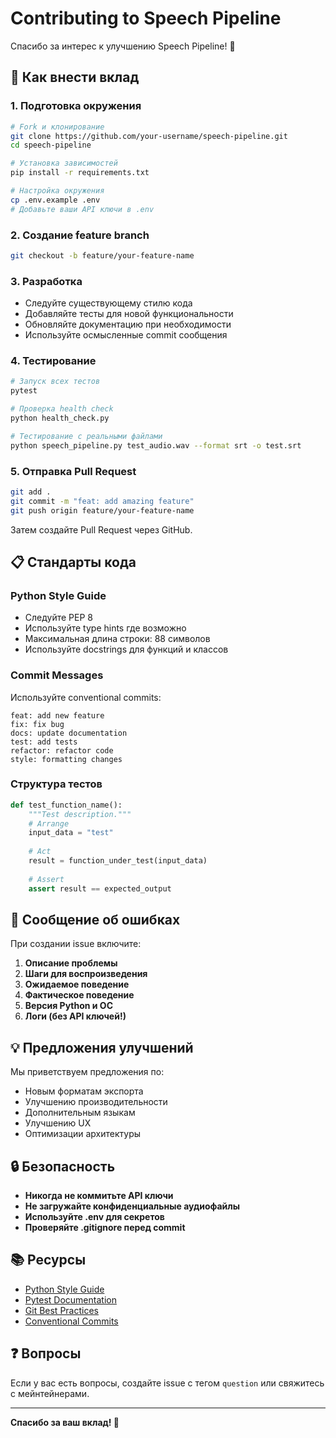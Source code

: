 # Contributing to Speech Pipeline

Спасибо за интерес к улучшению Speech Pipeline! 🎉

## 🚀 Как внести вклад

### 1. Подготовка окружения

```bash
# Fork и клонирование
git clone https://github.com/your-username/speech-pipeline.git
cd speech-pipeline

# Установка зависимостей
pip install -r requirements.txt

# Настройка окружения
cp .env.example .env
# Добавьте ваши API ключи в .env
```

### 2. Создание feature branch

```bash
git checkout -b feature/your-feature-name
```

### 3. Разработка

- Следуйте существующему стилю кода
- Добавляйте тесты для новой функциональности
- Обновляйте документацию при необходимости
- Используйте осмысленные commit сообщения

### 4. Тестирование

```bash
# Запуск всех тестов
pytest

# Проверка health check
python health_check.py

# Тестирование с реальными файлами
python speech_pipeline.py test_audio.wav --format srt -o test.srt
```

### 5. Отправка Pull Request

```bash
git add .
git commit -m "feat: add amazing feature"
git push origin feature/your-feature-name
```

Затем создайте Pull Request через GitHub.

## 📋 Стандарты кода

### Python Style Guide

- Следуйте PEP 8
- Используйте type hints где возможно
- Максимальная длина строки: 88 символов
- Используйте docstrings для функций и классов

### Commit Messages

Используйте conventional commits:

```
feat: add new feature
fix: fix bug
docs: update documentation
test: add tests
refactor: refactor code
style: formatting changes
```

### Структура тестов

```python
def test_function_name():
    """Test description."""
    # Arrange
    input_data = "test"
    
    # Act
    result = function_under_test(input_data)
    
    # Assert
    assert result == expected_output
```

## 🐛 Сообщение об ошибках

При создании issue включите:

1. **Описание проблемы**
2. **Шаги для воспроизведения**
3. **Ожидаемое поведение**
4. **Фактическое поведение**
5. **Версия Python и ОС**
6. **Логи (без API ключей!)**

## 💡 Предложения улучшений

Мы приветствуем предложения по:

- Новым форматам экспорта
- Улучшению производительности
- Дополнительным языкам
- Улучшению UX
- Оптимизации архитектуры

## 🔒 Безопасность

- **Никогда не коммитьте API ключи**
- **Не загружайте конфиденциальные аудиофайлы**
- **Используйте .env для секретов**
- **Проверяйте .gitignore перед commit**

## 📚 Ресурсы

- [Python Style Guide](https://pep8.org/)
- [Pytest Documentation](https://docs.pytest.org/)
- [Git Best Practices](https://git-scm.com/book)
- [Conventional Commits](https://www.conventionalcommits.org/)

## ❓ Вопросы

Если у вас есть вопросы, создайте issue с тегом `question` или свяжитесь с мейнтейнерами.

---

**Спасибо за ваш вклад! 🙏**
